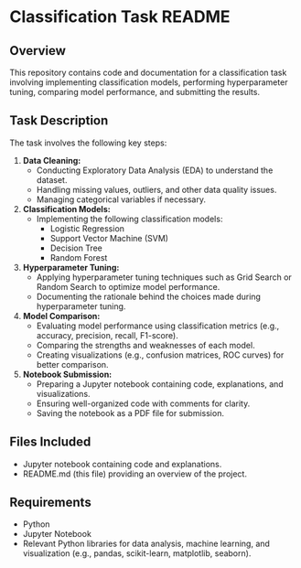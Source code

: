 # Classification Task README
## Overview
This repository contains code and documentation for a classification task involving implementing classification models, performing hyperparameter tuning, comparing model performance, and submitting the results.

## Task Description
The task involves the following key steps:
1. **Data Cleaning:**
   - Conducting Exploratory Data Analysis (EDA) to understand the dataset.
   - Handling missing values, outliers, and other data quality issues.
   - Managing categorical variables if necessary.
2. **Classification Models:**
   - Implementing the following classification models:
     - Logistic Regression
     - Support Vector Machine (SVM)
     - Decision Tree
     - Random Forest
3. **Hyperparameter Tuning:**
   - Applying hyperparameter tuning techniques such as Grid Search or Random Search to optimize model performance.
   - Documenting the rationale behind the choices made during hyperparameter tuning.
4. **Model Comparison:**
   - Evaluating model performance using classification metrics (e.g., accuracy, precision, recall, F1-score).
   - Comparing the strengths and weaknesses of each model.
   - Creating visualizations (e.g., confusion matrices, ROC curves) for better comparison.
5. **Notebook Submission:**
   - Preparing a Jupyter notebook containing code, explanations, and visualizations.
   - Ensuring well-organized code with comments for clarity.
   - Saving the notebook as a PDF file for submission.

## Files Included
- Jupyter notebook containing code and explanations.
- README.md (this file) providing an overview of the project.

## Requirements
- Python
- Jupyter Notebook
- Relevant Python libraries for data analysis, machine learning, and visualization (e.g., pandas, scikit-learn, matplotlib, seaborn).

